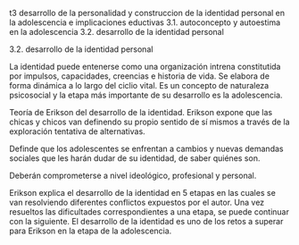 t3 desarrollo de la personalidad y construccion de la identidad personal en la adolescencia e implicaciones eductivas
3.1. autoconcepto y autoestima en la adolescencia
3.2. desarrollo de la identidad personal

3.2. desarrollo de la identidad personal

La identidad puede entenerse como una organización intrena constitutida por impulsos, capacidades, creencias e historia de vida. Se elabora de forma dinámica a lo largo del ciclio vital. Es un concepto de naturaleza psicosocial y la etapa más importante de su desarrollo es la adolescencia.

Teoría de Erikson del desarrollo de la identidad. Erikson expone que las chicas y chicos van definendo su propio sentido de sí mismos a través de la exploración tentativa de alternativas.

Definde que los adolescentes se enfrentan a cambios y nuevas demandas sociales que les harán dudar de su identidad, de saber quiénes son.

Deberán comprometerse a nivel ideológico, profesional y personal.

Erikson explica el desarrollo de la identidad en 5 etapas en las cuales se van resolviendo diferentes conflictos expuestos por el autor. Una vez resueltos las dificultades correspondientes a una etapa, se puede continuar con la siguiente. El desarrollo de la identidad es uno de los retos a superar para Erikson en la etapa de la adolescencia. 